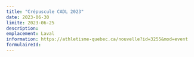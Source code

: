 ```yaml
---
title: "Crépuscule CADL 2023"
date: 2023-06-30
limite: 2023-06-25
description:
emplacement: Laval
information: https://athletisme-quebec.ca/nouvelle?id=3255&mod=event
formulaireId: 
---
```

